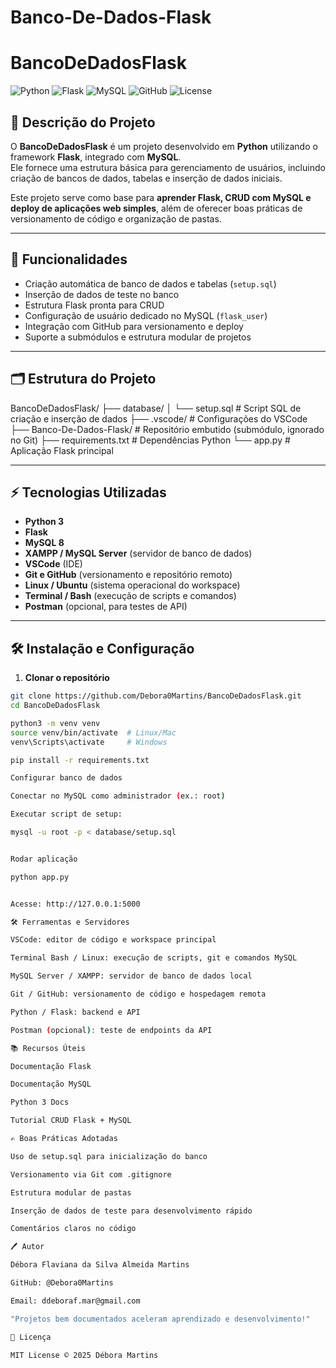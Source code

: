 # Banco-De-Dados-Flask
# BancoDeDadosFlask

![Python](https://img.shields.io/badge/Python-3.11-blue?logo=python&logoColor=white)
![Flask](https://img.shields.io/badge/Flask-2.3-lightgrey?logo=flask&logoColor=black)
![MySQL](https://img.shields.io/badge/MySQL-8.0-blue?logo=mysql&logoColor=white)
![GitHub](https://img.shields.io/badge/GitHub-Repository-black?logo=github&logoColor=white)
![License](https://img.shields.io/badge/License-MIT-green)

## 📌 Descrição do Projeto
O **BancoDeDadosFlask** é um projeto desenvolvido em **Python** utilizando o framework **Flask**, integrado com **MySQL**.  
Ele fornece uma estrutura básica para gerenciamento de usuários, incluindo criação de bancos de dados, tabelas e inserção de dados iniciais.  

Este projeto serve como base para **aprender Flask, CRUD com MySQL e deploy de aplicações web simples**, além de oferecer boas práticas de versionamento de código e organização de pastas.

---

## 🚀 Funcionalidades
- Criação automática de banco de dados e tabelas (`setup.sql`)
- Inserção de dados de teste no banco
- Estrutura Flask pronta para CRUD
- Configuração de usuário dedicado no MySQL (`flask_user`)
- Integração com GitHub para versionamento e deploy
- Suporte a submódulos e estrutura modular de projetos

---

## 🗂 Estrutura do Projeto

BancoDeDadosFlask/
├── database/
│ └── setup.sql # Script SQL de criação e inserção de dados
├── .vscode/ # Configurações do VSCode
├── Banco-De-Dados-Flask/ # Repositório embutido (submódulo, ignorado no Git)
├── requirements.txt # Dependências Python
└── app.py # Aplicação Flask principal

---

## ⚡ Tecnologias Utilizadas
- **Python 3**
- **Flask**  
- **MySQL 8**
- **XAMPP / MySQL Server** (servidor de banco de dados)
- **VSCode** (IDE)
- **Git e GitHub** (versionamento e repositório remoto)
- **Linux / Ubuntu** (sistema operacional do workspace)
- **Terminal / Bash** (execução de scripts e comandos)
- **Postman** (opcional, para testes de API)

---

## 🛠 Instalação e Configuração

1. **Clonar o repositório**
```bash
git clone https://github.com/Debora0Martins/BancoDeDadosFlask.git
cd BancoDeDadosFlask

python3 -m venv venv
source venv/bin/activate  # Linux/Mac
venv\Scripts\activate     # Windows

pip install -r requirements.txt

Configurar banco de dados

Conectar no MySQL como administrador (ex.: root)

Executar script de setup:

mysql -u root -p < database/setup.sql


Rodar aplicação

python app.py


Acesse: http://127.0.0.1:5000

🛠 Ferramentas e Servidores

VSCode: editor de código e workspace principal

Terminal Bash / Linux: execução de scripts, git e comandos MySQL

MySQL Server / XAMPP: servidor de banco de dados local

Git / GitHub: versionamento de código e hospedagem remota

Python / Flask: backend e API

Postman (opcional): teste de endpoints da API

📚 Recursos Úteis

Documentação Flask

Documentação MySQL

Python 3 Docs

Tutorial CRUD Flask + MySQL

✍️ Boas Práticas Adotadas

Uso de setup.sql para inicialização do banco

Versionamento via Git com .gitignore

Estrutura modular de pastas

Inserção de dados de teste para desenvolvimento rápido

Comentários claros no código

🖊 Autor

Débora Flaviana da Silva Almeida Martins

GitHub: @Debora0Martins

Email: ddeboraf.mar@gmail.com

"Projetos bem documentados aceleram aprendizado e desenvolvimento!"

📄 Licença

MIT License © 2025 Débora Martins
